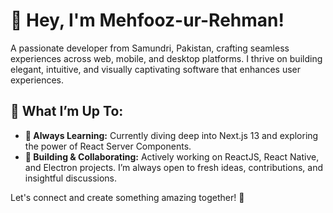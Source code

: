 # 👋 Hey, I'm Mehfooz-ur-Rehman!  
A passionate developer from Samundri, Pakistan, crafting seamless experiences across web, mobile, and desktop platforms. I thrive on building elegant, intuitive, and visually captivating software that enhances user experiences.  

## 🚀 What I’m Up To:  
- **🧠 Always Learning:** Currently diving deep into Next.js 13 and exploring the power of React Server Components.  
- **🤝 Building & Collaborating:** Actively working on ReactJS, React Native, and Electron projects. I’m always open to fresh ideas, contributions, and insightful discussions.  

Let's connect and create something amazing together! 🚀  

